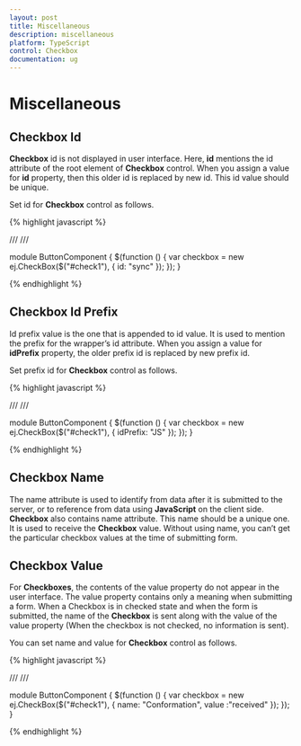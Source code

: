 ```yaml
---
layout: post
title: Miscellaneous
description: miscellaneous
platform: TypeScript
control: Checkbox
documentation: ug
---
```


# Miscellaneous

## Checkbox Id

**Checkbox** id is not displayed in user interface. Here, **id** mentions the id attribute of the root element of **Checkbox** control. When you assign a value for **id** property, then this older id is replaced by new id. This id value should be unique. 

Set id for **Checkbox** control as follows.

{% highlight javascript %}

/// <reference path="tsfiles/jquery.d.ts" />
/// <reference path="tsfiles/ej.web.all.d.ts" />

module ButtonComponent {
    $(function () {
        var checkbox = new ej.CheckBox($("#check1"), {
                 id: "sync"
             });
        });
}

{% endhighlight %}

## Checkbox Id Prefix

Id prefix value is the one that is appended to id value. It is used to mention the prefix for the wrapper’s id attribute. When you assign a value for **idPrefix** property, the older prefix id is replaced by new prefix id. 

Set prefix id for **Checkbox** control as follows.



{% highlight javascript %}

/// <reference path="tsfiles/jquery.d.ts" />
/// <reference path="tsfiles/ej.web.all.d.ts" />

module ButtonComponent {
    $(function () {
        var checkbox = new ej.CheckBox($("#check1"), {
                idPrefix: "JS" 
            });
        });
    }

{% endhighlight %}

## Checkbox Name

The name attribute is used to identify from data after it is submitted to the server, or to reference from data using **JavaScript** on the client side. **Checkbox** also contains name attribute. This name should be a unique one. It is used to receive the **Checkbox** value. Without using name, you can’t get the particular checkbox values at the time of submitting form.

## Checkbox Value

For **Checkboxes**, the contents of the value property do not appear in the user interface. The value property contains only a meaning when submitting a form. When a Checkbox is in checked state and when the form is submitted, the name of the **Checkbox** is sent along with the value of the value property (When the checkbox is not checked, no information is sent).

You can set name and value for **Checkbox** control as follows.



{% highlight javascript %}


/// <reference path="tsfiles/jquery.d.ts" />
/// <reference path="tsfiles/ej.web.all.d.ts" />

module ButtonComponent {
    $(function () {
        var checkbox = new ej.CheckBox($("#check1"), {
                name: "Conformation", 
                value :"received"
           });
       });
}

{% endhighlight %}









